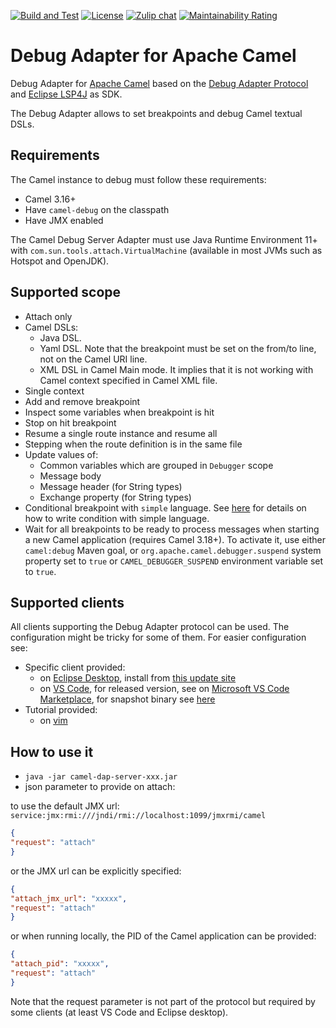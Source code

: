 [![Build and Test](https://github.com/camel-tooling/camel-debug-adapter/actions/workflows/ci.yaml/badge.svg)](https://github.com/camel-tooling/camel-debug-adapter/actions/workflows/ci.yaml)
[![License](https://img.shields.io/badge/license-Apache%202-blue.svg)]()
[![Zulip chat](https://img.shields.io/badge/zulip-join_chat-brightgreen.svg)](https://camel.zulipchat.com/#narrow/stream/258729-camel-tooling)
[![Maintainability Rating](https://sonarcloud.io/api/project_badges/measure?project=camel-tooling_camel-debug-adapter&metric=sqale_rating)](https://sonarcloud.io/summary/new_code?id=camel-tooling_camel-debug-adapter)

# Debug Adapter for Apache Camel

Debug Adapter for [Apache Camel](https://camel.apache.org/) based on the [Debug Adapter Protocol](https://microsoft.github.io/debug-adapter-protocol/) and [Eclipse LSP4J](https://github.com/eclipse/lsp4j) as SDK.

The Debug Adapter allows to set breakpoints and debug Camel textual DSLs.

## Requirements

The Camel instance to debug must follow these requirements:

- Camel 3.16+
- Have `camel-debug` on the classpath
- Have JMX enabled

The Camel Debug Server Adapter must use Java Runtime Environment 11+ with `com.sun.tools.attach.VirtualMachine` (available in most JVMs such as Hotspot and OpenJDK).

## Supported scope

- Attach only
- Camel DSLs:
  - Java DSL.
  - Yaml DSL. Note that the breakpoint must be set on the from/to line, not on the Camel URI line.
  - XML DSL in Camel Main mode. It implies that it is not working with Camel context specified in Camel XML file.
- Single context
- Add and remove breakpoint
- Inspect some variables when breakpoint is hit
- Stop on hit breakpoint
- Resume a single route instance and resume all
- Stepping when the route definition is in the same file
- Update values of:
  - Common variables which are grouped in `Debugger` scope
  - Message body
  - Message header (for String types)
  - Exchange property (for String types)
- Conditional breakpoint with `simple` language. See [here](https://camel.apache.org/components/latest/languages/simple-language.html) for details on how to write condition with simple language.
- Wait for all breakpoints to be ready to process messages when starting a new Camel application (requires Camel 3.18+). To activate it, use either `camel:debug` Maven goal, or `org.apache.camel.debugger.suspend` system property set to `true` or `CAMEL_DEBUGGER_SUSPEND` environment variable set to `true`.

## Supported clients

All clients supporting the Debug Adapter protocol can be used. The configuration might be tricky for some of them. For easier configuration see:

- Specific client provided:
  - on [Eclipse Desktop](https://github.com/camel-tooling/camel-dap-client-eclipse), install from [this update site](https://camel-tooling.github.io/camel-dap-client-eclipse/)
  - on [VS Code](https://github.com/camel-tooling/camel-dap-client-vscode), for released version, see on [Microsoft VS Code Marketplace](https://marketplace.visualstudio.com/items?itemName=redhat.vscode-debug-adapter-apache-camel), for snapshot binary see [here](https://download.jboss.org/jbosstools/vscode/snapshots/vscode-debug-adapter-apache-camel/)
- Tutorial provided:
  - on [vim](https://github.com/camel-tooling/camel-dap-client-vim)

## How to use it

- `java -jar camel-dap-server-xxx.jar`
- json parameter to provide on attach:

to use the default JMX url: `service:jmx:rmi:///jndi/rmi://localhost:1099/jmxrmi/camel`

```json
{
"request": "attach"
}
```

or the JMX url can be explicitly specified:

```json
{
"attach_jmx_url": "xxxxx",
"request": "attach"
}
```

or when running locally, the PID of the Camel application can be provided:

```json
{
"attach_pid": "xxxxx",
"request": "attach"
}
```

Note that the request parameter is not part of the protocol but required by some clients (at least VS Code and Eclipse desktop).
